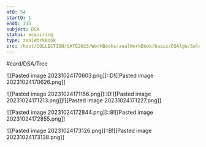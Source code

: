 ```yaml
---
atQ: 54
startQ: 1
endQ: 115
subject: DSA
status: acquiring
type: zealWorkBook
src: /host/COLLECTION/GATE2023/WorkBooks/zealWorkBook/basic/DSAlgo/Solutions Topic wise/Data Structure II (Tree & Graphs) Basic Solution.pdf
---
```

#card/DSA/Tree

![[Pasted image 20231024170603.png]]::D![[Pasted image 20231024170626.png]] <!--SR:!2023-11-02,4,270-->

![[Pasted image 20231024171156.png]]::D![[Pasted image 20231024171213.png]]![[Pasted image 20231024171227.png]] <!--SR:!2023-11-02,4,270-->


![[Pasted image 20231024172844.png]]::8![[Pasted image 20231024172855.png]] <!--SR:!2023-11-02,4,270-->

![[Pasted image 20231024173126.png]]::B![[Pasted image 20231024173138.png]] <!--SR:!2023-11-02,4,270-->

